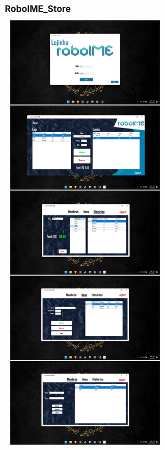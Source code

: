 # RoboIME_Store
<p align ="center">
  <img width ="470" src = "/to_Readme/Login.jpeg">
  <img width ="470" src = "/to_Readme/1.jpeg">
  <img width ="470" src = "/to_Readme/2.jpeg">
  <img width ="470" src = "/to_Readme/3.jpeg">
  <img width ="470" src = "/to_Readme/4.jpeg">
</p>
